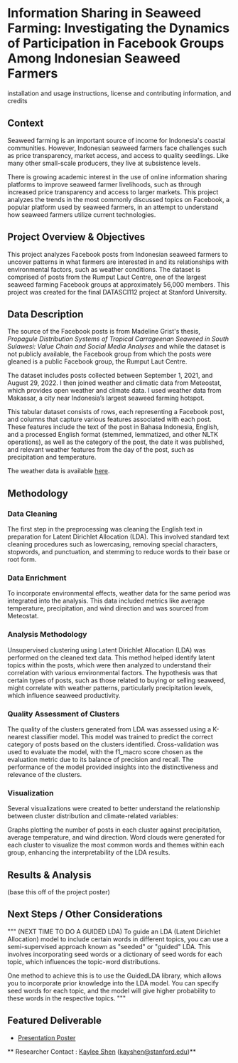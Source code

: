 # Information Sharing in Seaweed Farming: Investigating the Dynamics of Participation in Facebook Groups Among Indonesian Seaweed Farmers

installation and usage instructions, license and contributing information, and credits


## Context

Seaweed farming is an important source of income for Indonesia's coastal communities. However, Indonesian seaweed farmers face challenges such as price transparency, market access, and access to quality seedlings. Like many other small-scale producers, they live at subsistence levels. 

There is growing academic interest in the use of online information sharing platforms to improve seaweed farmer livelihoods, such as through increased price transparency and access to larger markets. This project analyzes the trends in the most commonly discussed topics on Facebook, a popular platform used by seaweed farmers, in an attempt to understand how seaweed farmers utilize current technologies. 

## Project Overview & Objectives

This project analyzes Facebook posts from Indonesian seaweed farmers to uncover patterns in what farmers are interested in and its relationships with environmental factors, such as weather conditions. The dataset is comprised of posts from the Rumput Laut Centre, one of the largest seaweed farming Facebook groups at approximately 56,000 members. This project was created for the final DATASCI112 project at Stanford University. 


## Data Description

The source of the Facebook posts is from Madeline Grist's thesis, *Propagule Distribution Systems of Tropical Carrageenan Seaweed in South Sulawesi: Value Chain and Social Media Analyses* and while the dataset is not publicly available, the Facebook group from which the posts were gleaned is a public Facebook group, the Rumput Laut Centre. 

The dataset includes posts collected between September 1, 2021, and August 29, 2022. I then joined weather and climatic data from Meteostat, which provides open weather and climate data. I used weather data from Makassar, a city near Indonesia’s largest seaweed farming hotspot.    

This tabular dataset consists of rows, each representing a Facebook post, and columns that capture various features associated with each post. These features include the text of the post in Bahasa Indonesia, English, and a processed English format (stemmed, lemmatized, and other NLTK operations), as well as the category of the post, the date it was published, and relevant weather features from the day of the post, such as precipitation and temperature.

The weather data is available [here](https://meteostat.net/en/place/id/makassar?s=97180&t=2022-08-04/2022-09-01).

## Methodology
### Data Cleaning
The first step in the preprocessing was cleaning the English text in preparation for Latent Dirichlet Allocation (LDA). This involved standard text cleaning procedures such as lowercasing, removing special characters, stopwords, and punctuation, and stemming to reduce words to their base or root form.

### Data Enrichment
To incorporate environmental effects, weather data for the same period was integrated into the analysis. This data included metrics like average temperature, precipitation, and wind direction and was sourced from Meteostat.

### Analysis Methodology
Unsupervised clustering using Latent Dirichlet Allocation (LDA) was performed on the cleaned text data. This method helped identify latent topics within the posts, which were then analyzed to understand their correlation with various environmental factors. The hypothesis was that certain types of posts, such as those related to buying or selling seaweed, might correlate with weather patterns, particularly precipitation levels, which influence seaweed productivity.

### Quality Assessment of Clusters
The quality of the clusters generated from LDA was assessed using a K-nearest classifier model. This model was trained to predict the correct category of posts based on the clusters identified. Cross-validation was used to evaluate the model, with the f1_macro score chosen as the evaluation metric due to its balance of precision and recall. The performance of the model provided insights into the distinctiveness and relevance of the clusters.

### Visualization
Several visualizations were created to better understand the relationship between cluster distribution and climate-related variables:

Graphs plotting the number of posts in each cluster against precipitation, average temperature, and wind direction.
Word clouds were generated for each cluster to visualize the most common words and themes within each group, enhancing the interpretability of the LDA results.


## Results & Analysis


(base this off of the project poster)


## Next Steps / Other Considerations
"""
 (NEXT TIME TO DO A GUIDED LDA)
To guide an LDA (Latent Dirichlet Allocation) model to include certain words in different topics,
you can use a semi-supervised approach known as "seeded" or "guided" LDA. This involves incorporating
seed words or a dictionary of seed words for each topic, which influences the topic-word distributions.

One method to achieve this is to use the GuidedLDA library, which allows you to incorporate prior
knowledge into the LDA model. You can specify seed words for each topic, and the model will give higher
probability to these words in the respective topics.
"""


## Featured Deliverable
* [Presentation Poster](https://docs.google.com/presentation/d/1UJeXbBqSDElVRAl0k35jpL8aX3qRYpi1Cq2KkW9ZmJ0/edit?usp=sharing)


** Researcher Contact : [Kaylee Shen](https://github.com/[[kayshen1120]]) (kayshen@stanford.edu)**



